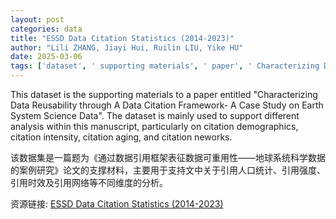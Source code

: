 ```yaml
---
layout: post
categories: data
title: "ESSD Data Citation Statistics (2014-2023)"
author: "Lili ZHANG, Jiayi Hui, Ruilin LIU, Yike HU"
date: 2025-03-06
tags: ['dataset', ' supporting materials', ' paper', ' Characterizing Data Reusability', ' Data Citation Framework', ' case study', ' Earth System Science Data', ' analysis', ' manuscript', ' citation demographics', ' citation intensity', ' citation aging', ' citation networks']
---
```


This dataset is the supporting materials to a paper entitled "Characterizing Data Reusability through A Data Citation Framework- A Case Study on Earth System Science Data". The dataset is mainly used to support different analysis within this manuscript, particularly on citation demographics, citation intensity, citation aging, and citation neworks.

该数据集是一篇题为《通过数据引用框架表征数据可重用性——地球系统科学数据的案例研究》论文的支撑材料，主要用于支持文中关于引用人口统计、引用强度、引用时效及引用网络等不同维度的分析。

资源链接: [ESSD Data Citation Statistics (2014-2023)](https://doi.org/10.57760/sciencedb.12736)
